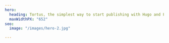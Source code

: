 ```yaml
---
hero:
  heading: Tortus, the simplest way to start publishing with Hugo and Forestry.
  maxWidthPX: "652"
seo:
  image: "/images/hero-2.jpg"

---
```

